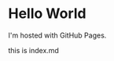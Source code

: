 
<!DOCTYPE html>


<html>
<body>
<h1>Hello World</h1>
<p>I'm hosted with GitHub Pages.</p>
<p>this is index.md</p>
</body>
</html>

